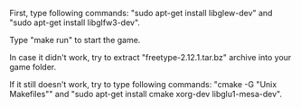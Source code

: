 First, type following commands: "sudo apt-get install libglew-dev" and "sudo apt-get install libglfw3-dev".

Type "make run" to start the game.

In case it didn't work, try to extract "freetype-2.12.1.tar.bz" archive into your game folder.

If it still doesn't work, try to type following commands: "cmake -G "Unix Makefiles"" and "sudo apt-get install cmake xorg-dev libglu1-mesa-dev".
